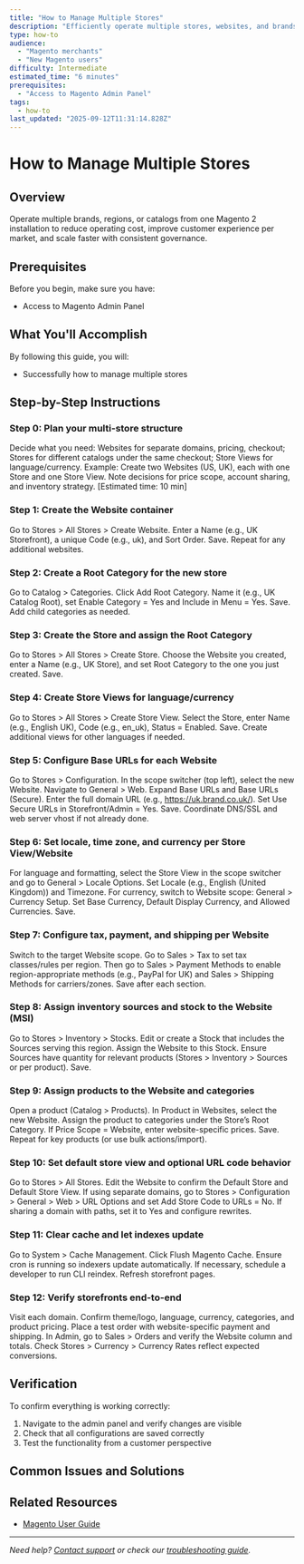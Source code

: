 ```yaml
---
title: "How to Manage Multiple Stores"
description: "Efficiently operate multiple stores, websites, and brands from one installation"
type: how-to
audience:
  - "Magento merchants"
  - "New Magento users"
difficulty: Intermediate
estimated_time: "6 minutes"
prerequisites:
  - "Access to Magento Admin Panel"
tags:
  - how-to
last_updated: "2025-09-12T11:31:14.828Z"
---
```


# How to Manage Multiple Stores

## Overview

Operate multiple brands, regions, or catalogs from one Magento 2 installation to reduce operating cost, improve customer experience per market, and scale faster with consistent governance.

## Prerequisites

Before you begin, make sure you have:

- Access to Magento Admin Panel

## What You'll Accomplish

By following this guide, you will:

- Successfully how to manage multiple stores

## Step-by-Step Instructions

### Step 0: Plan your multi-store structure

Decide what you need: Websites for separate domains, pricing, checkout; Stores for different catalogs under the same checkout; Store Views for language/currency. Example: Create two Websites (US, UK), each with one Store and one Store View. Note decisions for price scope, account sharing, and inventory strategy. [Estimated time: 10 min]




### Step 1: Create the Website container

Go to Stores > All Stores > Create Website. Enter a Name (e.g., UK Storefront), a unique Code (e.g., uk), and Sort Order. Save. Repeat for any additional websites.




### Step 2: Create a Root Category for the new store

Go to Catalog > Categories. Click Add Root Category. Name it (e.g., UK Catalog Root), set Enable Category &#x3D; Yes and Include in Menu &#x3D; Yes. Save. Add child categories as needed.




### Step 3: Create the Store and assign the Root Category

Go to Stores > All Stores > Create Store. Choose the Website you created, enter a Name (e.g., UK Store), and set Root Category to the one you just created. Save.




### Step 4: Create Store Views for language/currency

Go to Stores > All Stores > Create Store View. Select the Store, enter Name (e.g., English UK), Code (e.g., en_uk), Status &#x3D; Enabled. Save. Create additional views for other languages if needed.




### Step 5: Configure Base URLs for each Website

Go to Stores > Configuration. In the scope switcher (top left), select the new Website. Navigate to General > Web. Expand Base URLs and Base URLs (Secure). Enter the full domain URL (e.g., https://uk.brand.co.uk/). Set Use Secure URLs in Storefront/Admin &#x3D; Yes. Save. Coordinate DNS/SSL and web server vhost if not already done.




### Step 6: Set locale, time zone, and currency per Store View/Website

For language and formatting, select the Store View in the scope switcher and go to General > Locale Options. Set Locale (e.g., English (United Kingdom)) and Timezone. For currency, switch to Website scope: General > Currency Setup. Set Base Currency, Default Display Currency, and Allowed Currencies. Save.




### Step 7: Configure tax, payment, and shipping per Website

Switch to the target Website scope. Go to Sales > Tax to set tax classes/rules per region. Then go to Sales > Payment Methods to enable region-appropriate methods (e.g., PayPal for UK) and Sales > Shipping Methods for carriers/zones. Save after each section.




### Step 8: Assign inventory sources and stock to the Website (MSI)

Go to Stores > Inventory > Stocks. Edit or create a Stock that includes the Sources serving this region. Assign the Website to this Stock. Ensure Sources have quantity for relevant products (Stores > Inventory > Sources or per product). Save.




### Step 9: Assign products to the Website and categories

Open a product (Catalog > Products). In Product in Websites, select the new Website. Assign the product to categories under the Store’s Root Category. If Price Scope &#x3D; Website, enter website-specific prices. Save. Repeat for key products (or use bulk actions/import).




### Step 10: Set default store view and optional URL code behavior

Go to Stores > All Stores. Edit the Website to confirm the Default Store and Default Store View. If using separate domains, go to Stores > Configuration > General > Web > URL Options and set Add Store Code to URLs &#x3D; No. If sharing a domain with paths, set it to Yes and configure rewrites.




### Step 11: Clear cache and let indexes update

Go to System > Cache Management. Click Flush Magento Cache. Ensure cron is running so indexers update automatically. If necessary, schedule a developer to run CLI reindex. Refresh storefront pages.




### Step 12: Verify storefronts end-to-end

Visit each domain. Confirm theme/logo, language, currency, categories, and product pricing. Place a test order with website-specific payment and shipping. In Admin, go to Sales > Orders and verify the Website column and totals. Check Stores > Currency > Currency Rates reflect expected conversions.





## Verification

To confirm everything is working correctly:

1. Navigate to the admin panel and verify changes are visible
1. Check that all configurations are saved correctly
1. Test the functionality from a customer perspective

## Common Issues and Solutions


## Related Resources

- [Magento User Guide](https://docs.magento.com/user-guide/)

---

*Need help? [Contact support]() or check our [troubleshooting guide]().*